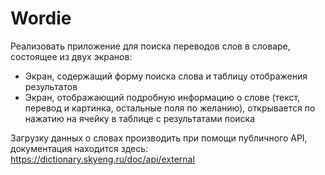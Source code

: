 # Wordie

Реализовать приложение для поиска переводов слов в словаре, состоящее из двух экранов:
 
- Экран, содержащий форму поиска слова и таблицу отображения результатов
- Экран, отображающий подробную информацию о слове (текст, перевод и картинка, остальные поля по желанию), открывается по нажатию на ячейку в таблице с результатами поиска
 
Загрузку данных о словах производить при помощи публичного API, документация находится здесь: https://dictionary.skyeng.ru/doc/api/external



